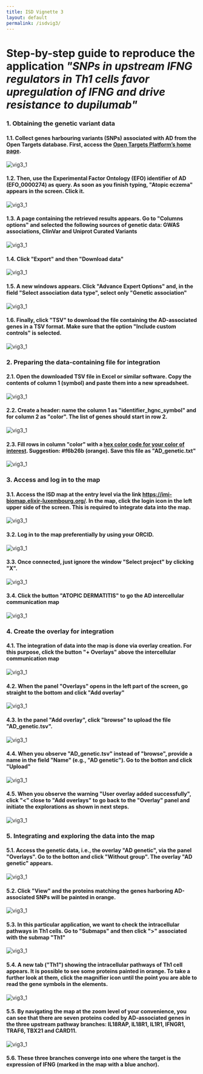 ```yaml
---
title: ISD Vignette 3
layout: default
permalink: /isdvig3/
---
```


# Step-by-step guide to reproduce the application *"SNPs in upstream IFNG regulators in Th1 cells favor upregulation of IFNG and drive resistance to dupilumab"*


### 1. Obtaining the genetic variant data

#### 1.1. Collect genes harbouring variants (SNPs) associated with AD from the Open Targets database. First, access the [Open Targets Platform’s home page](https://platform.opentargets.org).

<!-- <img width="1022" height="489" alt="vig3_1" src="https://github.com/user-attachments/assets/ce132ffe-9ce6-484a-b8f6-d1566ab63597" /> -->

![vig3_1](https://github.com/user-attachments/assets/ce132ffe-9ce6-484a-b8f6-d1566ab63597)

<!-- ![vig3_1](../images/projects/filename.jpg)-->

#### 1.2. Then, use the Experimental Factor Ontology (EFO) identifier of AD (EFO_0000274) as query. As soon as you finish typing, "Atopic eczema" appears in the screen. Click it.

<!-- <img width="1022" height="489" alt="vig3_2" src="https://github.com/user-attachments/assets/542881c3-f9fd-4de0-947c-4418af9e8556" /> -->

![vig3_1](https://github.com/user-attachments/assets/542881c3-f9fd-4de0-947c-4418af9e8556)

#### 1.3. A page containing the retrieved results appears. Go to "Columns options" and selected the following sources of genetic data: GWAS associations, ClinVar and Uniprot Curated Variants

<!-- <img width="1022" height="489" alt="image" src="https://github.com/user-attachments/assets/8372cfe6-96a8-40ab-8da6-2ee988badaf2" /> -->

![vig3_1](https://github.com/user-attachments/assets/8372cfe6-96a8-40ab-8da6-2ee988badaf2)


#### 1.4. Click "Export" and then "Download data"

<!-- <img width="1022" height="489" alt="vig3_3" src="https://github.com/user-attachments/assets/46623637-c248-414c-b0ba-0979b54872f4" /> -->

![vig3_1](https://github.com/user-attachments/assets/46623637-c248-414c-b0ba-0979b54872f4)

#### 1.5. A new windows appears. Click "Advance Expert Options" and, in the field "Select association data type", select only "Genetic association"

<!-- <img width="1022" height="489" alt="vig3_4" src="https://github.com/user-attachments/assets/256fa0d3-6fa0-4474-9ca1-b2d69b52968e" /> -->

![vig3_1](https://github.com/user-attachments/assets/256fa0d3-6fa0-4474-9ca1-b2d69b52968e)

#### 1.6. Finally, click "TSV" to download the file containing the AD-associated genes in a TSV format. Make sure that the option "Include custom controls" is selected.

<!-- <img width="1022" height="489" alt="image" src="https://github.com/user-attachments/assets/914e7e8c-811e-4b9c-94e9-ce26104f4675" /> -->

![vig3_1](https://github.com/user-attachments/assets/914e7e8c-811e-4b9c-94e9-ce26104f4675)


### 2. Preparing the data-containing file for integration

#### 2.1. Open the downloaded TSV file in Excel or similar software. Copy the contents of column 1 (symbol) and paste them into a new spreadsheet. 

<!-- <img width="1022" height="489" alt="image" src="https://github.com/user-attachments/assets/ab9de500-1588-4ee6-9512-07fae0dbf615" /> -->

![vig3_1](https://github.com/user-attachments/assets/ab9de500-1588-4ee6-9512-07fae0dbf615)



#### 2.2. Create a header: name the column 1 as "identifier_hgnc_symbol" and for column 2 as "color". The list of genes should start in row 2.

<!-- <img width="1022" height="489" alt="image" src="https://github.com/user-attachments/assets/0b2ea923-6801-46f8-b4b4-3a45c798cba2" /> -->

![vig3_1](https://github.com/user-attachments/assets/0b2ea923-6801-46f8-b4b4-3a45c798cba2)

#### 2.3. Fill rows in column "color" with a [hex color code for your color of interest](https://www.color-hex.com/color/). Suggestion: #f6b26b (orange). Save this file as "AD_genetic.txt"

<!-- <img width="1022" height="489" alt="image" src="https://github.com/user-attachments/assets/960a366e-f290-4801-9482-ab118c898a1e" /> -->

![vig3_1](https://github.com/user-attachments/assets/960a366e-f290-4801-9482-ab118c898a1e)



### 3. Access and log in to the map

#### 3.1. Access the ISD map at the entry level via the link https://imi-biomap.elixir-luxembourg.org/. In the map, click the login icon in the left upper side of the screen. This is required to integrate data into the map.
 
<!-- <img width="1022" height="489" alt="image" src="https://github.com/user-attachments/assets/94b53f4d-7c65-4502-8b46-dbd53c658676" /> -->

![vig3_1](https://github.com/user-attachments/assets/94b53f4d-7c65-4502-8b46-dbd53c658676)


#### 3.2. Log in to the map preferentially by using your ORCID. 

<!-- <img width="1019" height="491" alt="image" src="https://github.com/user-attachments/assets/acc57fb8-0e6f-485e-9921-8ccb3098994c" /> -->

![vig3_1](https://github.com/user-attachments/assets/acc57fb8-0e6f-485e-9921-8ccb3098994c)

#### 3.3. Once connected, just ignore the window "Select project" by clicking "X".

<!-- <img width="1019" height="491" alt="image" src="https://github.com/user-attachments/assets/a6d4d362-b76b-42e1-a7d8-e5c627247c9e" /> -->

![vig3_1](https://github.com/user-attachments/assets/a6d4d362-b76b-42e1-a7d8-e5c627247c9e)

#### 3.4. Click the button "ATOPIC DERMATITIS" to go the AD intercellular communication map 

<!-- <img width="1019" height="491" alt="image" src="https://github.com/user-attachments/assets/ee910213-6ec4-42f9-923c-0068bfe6e4df" /> -->

![vig3_1](https://github.com/user-attachments/assets/ee910213-6ec4-42f9-923c-0068bfe6e4df)


### 4. Create the overlay for integration

#### 4.1. The integration of data into the map is done via overlay creation. For this purpose, click the button "+ Overlays" above the intercellular communication map 

<!-- <img width="1017" height="491" alt="image" src="https://github.com/user-attachments/assets/a799d1a3-e138-4a29-b7c2-370be02b2386" /> -->

![vig3_1](https://github.com/user-attachments/assets/a799d1a3-e138-4a29-b7c2-370be02b2386)


#### 4.2. When the panel "Overlays" opens in the left part of the screen, go straight to the bottom and click "Add overlay" 

<!-- <img width="1019" height="491" alt="image" src="https://github.com/user-attachments/assets/4bad673d-76fd-4398-a4d9-27e17bedff37" /> -->

![vig3_1](https://github.com/user-attachments/assets/4bad673d-76fd-4398-a4d9-27e17bedff37)

#### 4.3. In the panel "Add overlay", click "browse" to upload the file "AD_genetic.tsv".

<!-- <img width="1019" height="491" alt="image" src="https://github.com/user-attachments/assets/9c48cccf-b9ce-4404-b18d-27e6c6f4826e" /> -->

![vig3_1](https://github.com/user-attachments/assets/9c48cccf-b9ce-4404-b18d-27e6c6f4826e)

#### 4.4. When you observe "AD_genetic.tsv" instead of "browse", provide a name in the field "Name" (e.g., "AD genetic"). Go to the botton and click "Upload"

<!-- <img width="1015" height="493" alt="image" src="https://github.com/user-attachments/assets/cf328c65-c04d-469b-80fc-60e95c2e5c6b" /> -->

![vig3_1](https://github.com/user-attachments/assets/cf328c65-c04d-469b-80fc-60e95c2e5c6b)

#### 4.5. When you observe the warning "User overlay added successfully", click "<" close to "Add overlays" to go back to the "Overlay" panel and initiate the explorations as shown in next steps.

<!-- <img width="1034" height="484" alt="image" src="https://github.com/user-attachments/assets/79ab6732-8440-4a73-b140-466ce27b36ba" /> -->

![vig3_1](https://github.com/user-attachments/assets/79ab6732-8440-4a73-b140-466ce27b36ba)


### 5. Integrating and exploring the data into the map

#### 5.1. Access the genetic data, i.e., the overlay "AD genetic", via the panel "Overlays". Go to the botton and click "Without group". The overlay "AD genetic" appears.

<!-- <img width="1034" height="484" alt="image" src="https://github.com/user-attachments/assets/d968c496-fb8d-4bbb-bdbf-4bb504c71c54" /> -->

![vig3_1](https://github.com/user-attachments/assets/d968c496-fb8d-4bbb-bdbf-4bb504c71c54)


#### 5.2. Click "View" and the proteins matching the genes harboring AD-associated SNPs will be painted in orange. 

<!-- <img width="997" height="502" alt="image" src="https://github.com/user-attachments/assets/f0d0ca3c-9038-45a4-96b7-43219af749f9" /> -->

![vig3_1](https://github.com/user-attachments/assets/f0d0ca3c-9038-45a4-96b7-43219af749f9)

#### 5.3. In this particular application, we want to check the intracellular pathways in Th1 cells. Go to "Submaps" and then click ">" associated with the submap "Th1"

<!-- <img width="1022" height="489" alt="image" src="https://github.com/user-attachments/assets/01d88863-bec8-4bec-8922-9f789b3a2c6b" /> -->

![vig3_1](https://github.com/user-attachments/assets/01d88863-bec8-4bec-8922-9f789b3a2c6b)

#### 5.4. A new tab ("Th1") showing the intracellular pathways of Th1 cell appears. It is possible to see some proteins painted in orange. To take a further look at them, click the magnifier icon until the point you are able to read the gene symbols in the elements.

<!-- <img width="1034" height="483" alt="image" src="https://github.com/user-attachments/assets/b1f7f125-f6a7-41f3-9912-55c2dd1309cc" /> -->

![vig3_1](https://github.com/user-attachments/assets/b1f7f125-f6a7-41f3-9912-55c2dd1309cc)

#### 5.5. By navigating the map at the zoom level of your convenience, you can see that there are seven proteins coded by AD-associated genes in the three upstream pathway branches: IL18RAP, IL18R1, IL1R1, IFNGR1, TRAF6, TBX21 and CARD11.

<!-- <img width="1034" height="483" src="https://github.com/user-attachments/assets/839151b0-b89e-4a0c-ab49-3b109f75f14e" /> -->

![vig3_1](https://github.com/user-attachments/assets/839151b0-b89e-4a0c-ab49-3b109f75f14e)

#### 5.6. These three branches converge into one where the target is the expression of IFNG (marked in the map with a blue anchor).

<!-- <img width="1034" height="483" alt="image" src="https://github.com/user-attachments/assets/111e4e6c-fae7-41db-b1cf-5b5ab02f2ffc" /> 

![vig3_1](https://github.com/user-attachments/assets/111e4e6c-fae7-41db-b1cf-5b5ab02f2ffc)

### 6. Hypothesis

As there are seven proteins potentially altered by AD-associated SNPs upstream to the expression of IFNG in Th1 cells, we can hypothesize that SNPs in upstream IFNG regulators in Th1 cells favor upregulation of IFNG and drive resistance to dupilumab. 
